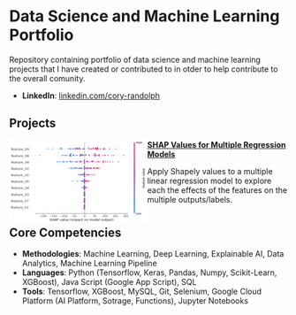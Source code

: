 # Data Science and Machine Learning Portfolio

Repository containing portfolio of data science and machine learning projects that I have created or contributed to in otder to help contribute to the overall comunity.

- **LinkedIn**: [linkedin.com/cory-randolph](https://www.linkedin.com/in/cory-randolph-6a28503a/)

## Projects

<img align="left" width="250" height="150" src="https://github.com/coryroyce/Explainable_AI/blob/main/Reference_Material/Images/SHAP_Summary_Plot_01.png"> **[SHAP Values for Multiple Regression Models](https://github.com/coryroyce/Explainable_AI/blob/main/Notebooks/SHAP_Values_for_Multiple_Regression_Models.ipynb)**

Apply Shapely values to a multiple linear regression model to explore each the effects of the features on the multiple outputs/labels.
<br />

#

<!-- Next Project Here -->

#

## Core Competencies

- **Methodologies**: Machine Learning, Deep Learning, Explainable AI, Data Analytics, Machine Learning Pipeline
- **Languages**: Python (Tensorflow, Keras, Pandas, Numpy, Scikit-Learn, XGBoost), Java Script (Google App Script), SQL
- **Tools**: Tensorflow, XGBoost, MySQL, Git, Selenium, Google Cloud Platform (AI Platform, Sotrage, Functions), Jupyter Notebooks
